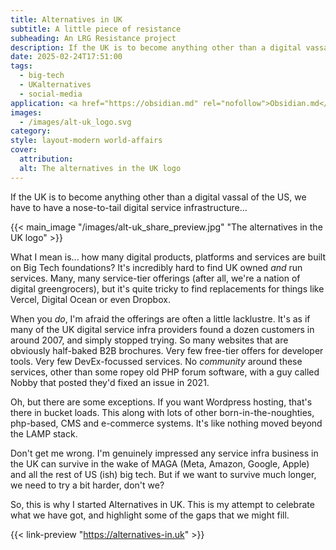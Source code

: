 ```yaml
---
title: Alternatives in UK
subtitle: A little piece of resistance
subheading: An LRG Resistance project
description: If the UK is to become anything other than a digital vassal of the US, we have to have a nose-to-tail digital service infrastructure
date: 2025-02-24T17:51:00
tags:
  - big-tech
  - UKalternatives
  - social-media
application: <a href="https://obsidian.md" rel="nofollow">Obsidian.md</a>
images:
  - /images/alt-uk_logo.svg
category: 
style: layout-modern world-affairs
cover:
  attribution: 
  alt: The alternatives in the UK logo
---
```

If the UK is to become anything other than a digital vassal of the US, we have to have a nose-to-tail digital service infrastructure...

{{< main_image "/images/alt-uk_share_preview.jpg" "The alternatives in the UK logo" >}}

What I mean is... how many digital products, platforms and services are built on Big Tech foundations? It's incredibly hard to find UK owned _and_ run services. Many, many service-tier offerings (after all, we're a nation of digital greengrocers), but it's quite tricky to find replacements for things like Vercel, Digital Ocean or even Dropbox. 

When you _do_, I'm afraid the offerings are often a little lacklustre. It's as if many of the UK digital service infra providers found a dozen customers in around 2007, and simply stopped trying. So many websites that are obviously half-baked B2B brochures. Very few free-tier offers for developer tools. Very few DevEx-focussed services. No _community_ around these services, other than some ropey old PHP forum software, with a guy called Nobby that posted they'd fixed an issue in 2021.

Oh, but there are some exceptions. If you want Wordpress hosting, that's there in bucket loads. This along with lots of other born-in-the-noughties, php-based, CMS and e-commerce systems. It's like nothing moved beyond the LAMP stack.

Don't get me wrong. I'm genuinely impressed any service infra business in the UK can survive in the wake of MAGA (Meta, Amazon, Google, Apple) and all the rest of US (ish) big tech. But if we want to survive much longer, we need to try a bit harder, don't we?

So, this is why I started Alternatives in UK. This is my attempt to celebrate what we have got, and highlight some of the gaps that we might fill.

{{< link-preview "https://alternatives-in.uk" >}}
